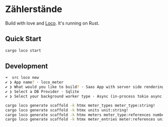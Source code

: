 # Zählerstände

Build with love and [Loco](https://loco.rs). It's running on Rust.


## Quick Start

```sh
cargo loco start
```


## Development

```sh
➜  src loco new
✔ ❯ App name? · loco_meter
✔ ❯ What would you like to build? · Saas App with server side rendering
✔ ❯ Select a DB Provider · Sqlite
✔ ❯ Select your background worker type · Async (in-process tokio async tasks)
```


```sh
cargo loco generate scaffold -k htmx meter_types meter_type:string!
cargo loco generate scaffold -k htmx units unit:string!
cargo loco generate scaffold -k htmx meters meter_type:references number:int! installation_date:date! removal_date:date!
cargo loco generate scaffold -k htmx meter_entries meter:references unit:references entry:float!
```
